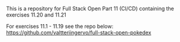 This is a repository for Full Stack Open Part 11 (CI/CD)
containing the exercises 11.20 and 11.21

For exercises 11.1 - 11.19 see the repo below:
https://github.com/valtteriingervo/full-stack-open-pokedex